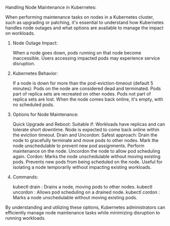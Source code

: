 Handling Node Maintenance in Kubernetes:

When performing maintenance tasks on nodes in a Kubernetes cluster, such as upgrading or patching, it's essential to understand how Kubernetes handles node outages and what options are available to manage the impact on workloads.

1. Node Outage Impact:

    When a node goes down, pods running on that node become inaccessible.
    Users accessing impacted pods may experience service disruption.

2. Kubernetes Behavior:

    If a node is down for more than the pod-eviction-timeout (default 5 minutes):
        Pods on the node are considered dead and terminated.
        Pods part of replica sets are recreated on other nodes.
        Pods not part of replica sets are lost.
    When the node comes back online, it's empty, with no scheduled pods.

3. Options for Node Maintenance:

    Quick Upgrade and Reboot:
        Suitable if:
            Workloads have replicas and can tolerate short downtime.
            Node is expected to come back online within the eviction timeout.
    Drain and Uncordon:
        Safest approach:
            Drain the node to gracefully terminate and move pods to other nodes.
            Mark the node unschedulable to prevent new pod assignments.
            Perform maintenance on the node.
            Uncordon the node to allow pod scheduling again.
    Cordon:
        Marks the node unschedulable without moving existing pods.
        Prevents new pods from being scheduled on the node.
        Useful for isolating a node temporarily without impacting existing workloads.

4. Commands:

    kubectl drain <node-name>: Drains a node, moving pods to other nodes.
    kubectl uncordon <node-name>: Allows pod scheduling on a drained node.
    kubectl cordon <node-name>: Marks a node unschedulable without moving existing pods.

By understanding and utilizing these options, Kubernetes administrators can efficiently manage node maintenance tasks while minimizing disruption to running workloads.
